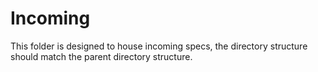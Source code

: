# Incoming

This folder is designed to house incoming specs, the directory structure should match the parent directory structure.

